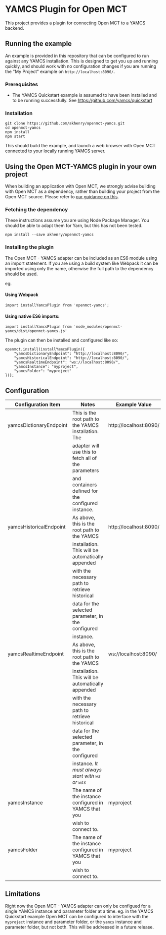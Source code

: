 # YAMCS Plugin for Open MCT
This project provides a plugin for connecting Open MCT to a YAMCS backend.

## Running the example

An example is provided in this repository that can be configured to run against any YAMCS installation. This is designed
 to get you up and running quickly, and should work with no configuration changes if you are running the "My Project" 
 example on `http://localhost:8090/`.

### Prerequisites
* The YAMCS Quickstart example is assumed to have been installed and to be running successfully. See 
  https://github.com/yamcs/quickstart

### Installation
```
git clone https://github.com/akhenry/openmct-yamcs.git
cd openmct-yamcs
npm install
npm start
```

This should build the example, and launch a web browser with Open MCT connected to your locally running YAMCS server.

## Using the Open MCT-YAMCS plugin in your own project

When building an application with Open MCT, we strongly advise building with Open MCT as a dependency, rather than 
building your project from the Open MCT source. Please refer to 
[our guidance on this](https://github.com/nasa/openmct/blob/master/API.md#starting-an-open-mct-application).

### Fetching the dependency
These instructions assume you are using Node Package Manager. You should be able to adapt them for Yarn, but this has 
not been tested.

```
npm install --save akhenry/openmct-yamcs
```

### Installing the plugin

The Open MCT - YAMCS adapter can be included as an ES6 module using an import statement. If you are using a build system 
like Webpack it can be imported using only the name, otherwise the full path to the dependency should be used.

eg.

#### Using Webpack
```
import installYamcsPlugin from 'openmct-yamcs';
```

#### Using native ES6 imports:
```
import installYamcsPlugin from 'node_modules/openmct-yamcs/dist/openmct-yamcs.js'
```

The plugin can then be installed and configured like so:
```
openmct.install(installYamcsPlugin({
    "yamcsDictionaryEndpoint": "http://localhost:8090/",
    "yamcsHistoricalEndpoint": "http://localhost:8090/",
    "yamcsRealtimeEndpoint": "ws://localhost:8090/",
    "yamcsInstance": "myproject",
    "yamcsFolder": "myproject"
}));
```

## Configuration
| Configuration Item      | Notes                                                 | Example Value                      |
|-------------------------|-------------------------------------------------------|------------------------------------|
| yamcsDictionaryEndpoint | This is the root path to the YAMCS installation. The  | http://localhost:8090/             |
|                         | adapter will use this to fetch all of the parameters  |                                    |
|                         | and containers defined for the configured instance.   |                                    |
| yamcsHistoricalEndpoint | As above, this is the root path to the YAMCS          | http://localhost:8090/             |
|                         | installation. This will be automatically appended     |                                    |
|                         | with the necessary path to retrieve historical        |                                    |
|                         | data for the selected parameter, in the configured    |                                    |
|                         | instance.                                             |                                    |
| yamcsRealtimeEndpoint   | As above, this is the root path to the YAMCS          | ws://localhost:8090/               |
|                         | installation. This will be automatically appended     |                                    |
|                         | with the necessary path to retrieve historical        |                                    |
|                         | data for the selected parameter, in the configured    |                                    |
|                         | instance. *It must always start with `ws` or `wss`*   |                                    |
| yamcsInstance           | The name of the instance configured in YAMCS that you | myproject                          |
|                         | wish to connect to.                                   |                                    |
| yamcsFolder             | The name of the instance configured in YAMCS that you | myproject                          |
|                         | wish to connect to.                                   |                                    |

## Limitations
Right now the Open MCT - YAMCS adapter can only be configued for a single YAMCS instance and parameter folder at a time. 
eg. in the YAMCS Quickstart example Open MCT can be configured to interface with the `myproject` instance and parameter 
folder, or the `yamcs` instance and parameter folder, but not both. This will be addressed in a future release.

